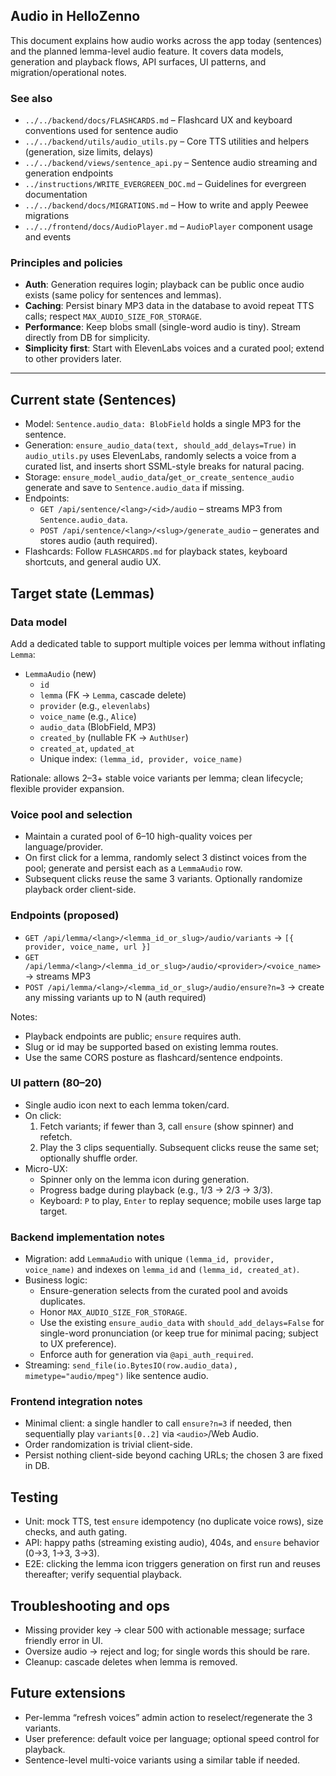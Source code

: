 ## Audio in HelloZenno

This document explains how audio works across the app today (sentences) and the planned lemma-level audio feature. It covers data models, generation and playback flows, API surfaces, UI patterns, and migration/operational notes.

### See also
- `../../backend/docs/FLASHCARDS.md` – Flashcard UX and keyboard conventions used for sentence audio
- `../../backend/utils/audio_utils.py` – Core TTS utilities and helpers (generation, size limits, delays)
- `../../backend/views/sentence_api.py` – Sentence audio streaming and generation endpoints
- `../instructions/WRITE_EVERGREEN_DOC.md` – Guidelines for evergreen documentation
- `../../backend/docs/MIGRATIONS.md` – How to write and apply Peewee migrations
- `../../frontend/docs/AudioPlayer.md` – `AudioPlayer` component usage and events

### Principles and policies
- **Auth**: Generation requires login; playback can be public once audio exists (same policy for sentences and lemmas).
- **Caching**: Persist binary MP3 data in the database to avoid repeat TTS calls; respect `MAX_AUDIO_SIZE_FOR_STORAGE`.
- **Performance**: Keep blobs small (single-word audio is tiny). Stream directly from DB for simplicity.
- **Simplicity first**: Start with ElevenLabs voices and a curated pool; extend to other providers later.

---

## Current state (Sentences)

- Model: `Sentence.audio_data: BlobField` holds a single MP3 for the sentence.
- Generation: `ensure_audio_data(text, should_add_delays=True)` in `audio_utils.py` uses ElevenLabs, randomly selects a voice from a curated list, and inserts short SSML-style breaks for natural pacing.
- Storage: `ensure_model_audio_data`/`get_or_create_sentence_audio` generate and save to `Sentence.audio_data` if missing.
- Endpoints:
  - `GET /api/sentence/<lang>/<id>/audio` – streams MP3 from `Sentence.audio_data`.
  - `POST /api/sentence/<lang>/<slug>/generate_audio` – generates and stores audio (auth required).
- Flashcards: Follow `FLASHCARDS.md` for playback states, keyboard shortcuts, and general audio UX.

## Target state (Lemmas)

### Data model
Add a dedicated table to support multiple voices per lemma without inflating `Lemma`:

- `LemmaAudio` (new)
  - `id`
  - `lemma` (FK → `Lemma`, cascade delete)
  - `provider` (e.g., `elevenlabs`)
  - `voice_name` (e.g., `Alice`)
  - `audio_data` (BlobField, MP3)
  - `created_by` (nullable FK → `AuthUser`)
  - `created_at`, `updated_at`
  - Unique index: `(lemma_id, provider, voice_name)`

Rationale: allows 2–3+ stable voice variants per lemma; clean lifecycle; flexible provider expansion.

### Voice pool and selection
- Maintain a curated pool of 6–10 high-quality voices per language/provider.
- On first click for a lemma, randomly select 3 distinct voices from the pool; generate and persist each as a `LemmaAudio` row.
- Subsequent clicks reuse the same 3 variants. Optionally randomize playback order client-side.

### Endpoints (proposed)
- `GET /api/lemma/<lang>/<lemma_id_or_slug>/audio/variants` → `[{ provider, voice_name, url }]`
- `GET /api/lemma/<lang>/<lemma_id_or_slug>/audio/<provider>/<voice_name>` → streams MP3
- `POST /api/lemma/<lang>/<lemma_id_or_slug>/audio/ensure?n=3` → create any missing variants up to N (auth required)

Notes:
- Playback endpoints are public; `ensure` requires auth.
- Slug or id may be supported based on existing lemma routes.
- Use the same CORS posture as flashcard/sentence endpoints.

### UI pattern (80–20)
- Single audio icon next to each lemma token/card.
- On click:
  1) Fetch variants; if fewer than 3, call `ensure` (show spinner) and refetch.
  2) Play the 3 clips sequentially. Subsequent clicks reuse the same set; optionally shuffle order.
- Micro-UX:
  - Spinner only on the lemma icon during generation.
  - Progress badge during playback (e.g., 1/3 → 2/3 → 3/3).
  - Keyboard: `P` to play, `Enter` to replay sequence; mobile uses large tap target.

### Backend implementation notes
- Migration: add `LemmaAudio` with unique `(lemma_id, provider, voice_name)` and indexes on `lemma_id` and `(lemma_id, created_at)`.
- Business logic:
  - Ensure-generation selects from the curated pool and avoids duplicates.
  - Honor `MAX_AUDIO_SIZE_FOR_STORAGE`.
  - Use the existing `ensure_audio_data` with `should_add_delays=False` for single-word pronunciation (or keep true for minimal pacing; subject to UX preference).
  - Enforce auth for generation via `@api_auth_required`.
- Streaming: `send_file(io.BytesIO(row.audio_data), mimetype="audio/mpeg")` like sentence audio.

### Frontend integration notes
- Minimal client: a single handler to call `ensure?n=3` if needed, then sequentially play `variants[0..2]` via `<audio>`/Web Audio.
- Order randomization is trivial client-side.
- Persist nothing client-side beyond caching URLs; the chosen 3 are fixed in DB.

## Testing
- Unit: mock TTS, test `ensure` idempotency (no duplicate voice rows), size checks, and auth gating.
- API: happy paths (streaming existing audio), 404s, and `ensure` behavior (0→3, 1→3, 3→3).
- E2E: clicking the lemma icon triggers generation on first run and reuses thereafter; verify sequential playback.

## Troubleshooting and ops
- Missing provider key → clear 500 with actionable message; surface friendly error in UI.
- Oversize audio → reject and log; for single words this should be rare.
- Cleanup: cascade deletes when lemma is removed.

## Future extensions
- Per-lemma “refresh voices” admin action to reselect/regenerate the 3 variants.
- User preference: default voice per language; optional speed control for playback.
- Sentence-level multi-voice variants using a similar table if needed.







